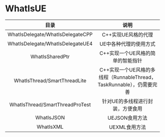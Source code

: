 # WhatIsUE
 
| 目录 | 说明 |
| :----:| :----: |
| WhatIsDelegate/WhatIsDelegateCPP | C++实现UE风格的代理 |
| WhatIsDelegate/WhatIsDelegateUE4 | UE中各种代理的使用方式 |
| WhatIsSharedPtr | C++实现一个UE风格的简单的智能指针 |
| WhatIsThread/SmartThreadLite | C++实现一个UE风格的多线程（RunnableThread，TaskRunnable），仍需要完善 |
| WhatIsThread/SmartThreadProTest | 针对UE的多线程进行封装，方便食用 |
| WhatIsJSON | UEJSON食用方法 |
| WhatIsXML | UEXML食用方法 |